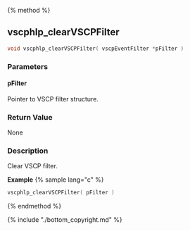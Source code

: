 
{% method %}
## vscphlp_clearVSCPFilter

```c
void vscphlp_clearVSCPFilter( vscpEventFilter *pFilter )
```

### Parameters

#### pFilter
Pointer to VSCP filter structure.

### Return Value
None

### Description
Clear VSCP filter. 

**Example** {% sample lang="c" %}

```c
vscphlp_clearVSCPFilter( pFilter )
```


{% endmethod %}

{% include "./bottom_copyright.md" %}